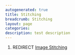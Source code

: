 ```yaml
---
autogenerated: true
title: Stitching
breadcrumb: Stitching
layout: page
categories: 
description: test description
---
```


1.  REDIRECT [Image Stitching](Image_Stitching "wikilink")
